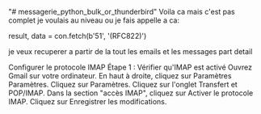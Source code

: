 "# messagerie_python_bulk_or_thunderbird" 
Voila ca mais c'est pas complet je voulais au niveau ou je fais appelle a ca:

result, data = con.fetch(b'51', '(RFC822)')

je veux recuperer a partir de la tout les emails et les messages part detail


Configurer le protocole IMAP
Étape 1 : Vérifier qu'IMAP est activé
Ouvrez Gmail sur votre ordinateur.
En haut à droite, cliquez sur Paramètres Paramètres.
Cliquez sur Paramètres.
Cliquez sur l'onglet Transfert et POP/IMAP.
Dans la section "accès IMAP", cliquez sur Activer le protocole IMAP.
Cliquez sur Enregistrer les modifications.
